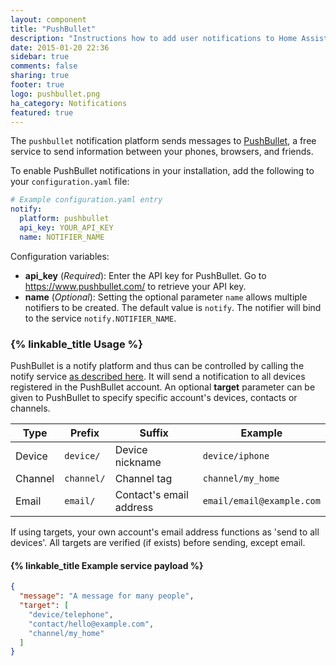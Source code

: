```yaml
---
layout: component
title: "PushBullet"
description: "Instructions how to add user notifications to Home Assistant."
date: 2015-01-20 22:36
sidebar: true
comments: false
sharing: true
footer: true
logo: pushbullet.png
ha_category: Notifications
featured: true
---
```


The `pushbullet` notification platform sends messages to [PushBullet](https://www.pushbullet.com/), a free service to send information between your phones, browsers, and friends.

To enable PushBullet notifications in your installation, add the following to your `configuration.yaml` file:

```yaml
# Example configuration.yaml entry
notify:
  platform: pushbullet
  api_key: YOUR_API_KEY
  name: NOTIFIER_NAME
```

Configuration variables:

- **api_key** (*Required*): Enter the API key for PushBullet. Go to https://www.pushbullet.com/ to retrieve your API key.
- **name** (*Optional*): Setting the optional parameter `name` allows multiple notifiers to be created. The default value is `notify`. The notifier will bind to the service `notify.NOTIFIER_NAME`.

### {% linkable_title Usage %}

PushBullet is a notify platform and thus can be controlled by calling the notify service [as described here](/components/notify/). It will send a notification to all devices registered in the PushBullet account. An optional **target** parameter can be given to PushBullet to specify specific account's devices, contacts or channels.

Type | Prefix | Suffix | Example
---- | ------ | ------ | -------
Device | `device/` | Device nickname | `device/iphone`
Channel | `channel/` | Channel tag | `channel/my_home`
Email | `email/` | Contact's email address | `email/email@example.com`

If using targets, your own account's email address functions as 'send to all devices'. All targets are verified (if exists) before sending, except email.

#### {% linkable_title Example service payload %}

```json
{
  "message": "A message for many people",
  "target": [
    "device/telephone",
    "contact/hello@example.com",
    "channel/my_home"
  ]
}
```
